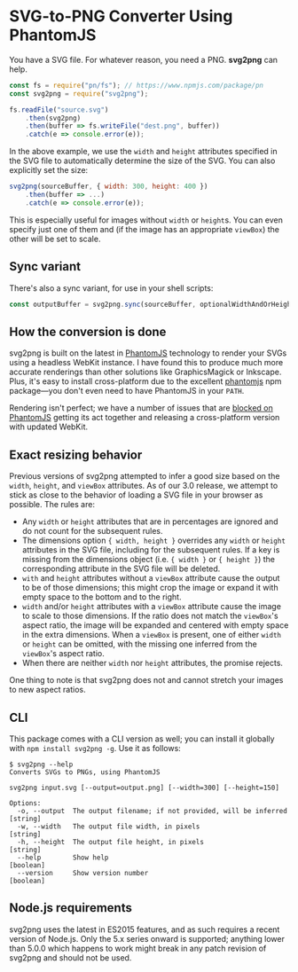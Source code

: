 # SVG-to-PNG Converter Using PhantomJS

You have a SVG file. For whatever reason, you need a PNG. **svg2png** can help.

```js
const fs = require("pn/fs"); // https://www.npmjs.com/package/pn
const svg2png = require("svg2png");

fs.readFile("source.svg")
    .then(svg2png)
    .then(buffer => fs.writeFile("dest.png", buffer))
    .catch(e => console.error(e));
```

In the above example, we use the `width` and `height` attributes specified in the SVG file to automatically determine the size of the SVG. You can also explicitly set the size:

```js
svg2png(sourceBuffer, { width: 300, height: 400 })
    .then(buffer => ...)
    .catch(e => console.error(e));
```

This is especially useful for images without `width` or `height`s. You can even specify just one of them and (if the image has an appropriate `viewBox`) the other will be set to scale.

## Sync variant

There's also a sync variant, for use in your shell scripts:

```js
const outputBuffer = svg2png.sync(sourceBuffer, optionalWidthAndOrHeight);
```

## How the conversion is done

svg2png is built on the latest in [PhantomJS](http://phantomjs.org/) technology to render your SVGs using a headless WebKit instance. I have found this to produce much more accurate renderings than other solutions like GraphicsMagick or Inkscape. Plus, it's easy to install cross-platform due to the excellent [phantomjs](https://npmjs.org/package/phantomjs) npm package—you don't even need to have PhantomJS in your `PATH`.

Rendering isn't perfect; we have a number of issues that are [blocked on PhantomJS](https://github.com/domenic/svg2png/labels/blocked%20on%20phantomjs) getting its act together and releasing a cross-platform version with updated WebKit.

## Exact resizing behavior

Previous versions of svg2png attempted to infer a good size based on the `width`, `height`, and `viewBox` attributes. As of our 3.0 release, we attempt to stick as close to the behavior of loading a SVG file in your browser as possible. The rules are:

- Any `width` or `height` attributes that are in percentages are ignored and do not count for the subsequent rules.
- The dimensions option `{ width, height }` overrides any `width` or `height` attributes in the SVG file, including for the subsequent rules. If a key is missing from the dimensions object (i.e. `{ width }` or `{ height }`) the corresponding attribute in the SVG file will be deleted.
- `with` and `height` attributes without a `viewBox` attribute cause the output to be of those dimensions; this might crop the image or expand it with empty space to the bottom and to the right.
- `width` and/or `height` attributes with a `viewBox` attribute cause the image to scale to those dimensions. If the ratio does not match the `viewBox`'s aspect ratio, the image will be expanded and centered with empty space in the extra dimensions. When a `viewBox` is present, one of either `width` or `height` can be omitted, with the missing one inferred from the `viewBox`'s aspect ratio.
- When there are neither `width` nor `height` attributes, the promise rejects.

One thing to note is that svg2png does not and cannot stretch your images to new aspect ratios.

## CLI

This package comes with a CLI version as well; you can install it globally with `npm install svg2png -g`. Use it as follows:

```
$ svg2png --help
Converts SVGs to PNGs, using PhantomJS

svg2png input.svg [--output=output.png] [--width=300] [--height=150]

Options:
  -o, --output  The output filename; if not provided, will be inferred  [string]
  -w, --width   The output file width, in pixels                        [string]
  -h, --height  The output file height, in pixels                       [string]
  --help        Show help                                              [boolean]
  --version     Show version number                                    [boolean]
```

## Node.js requirements

svg2png uses the latest in ES2015 features, and as such requires a recent version of Node.js. Only the 5.x series onward is supported; anything lower than 5.0.0 which happens to work might break in any patch revision of svg2png and should not be used.
